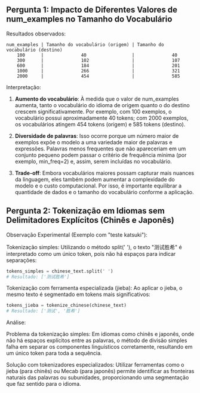 ## Pergunta 1: Impacto de Diferentes Valores de num_examples no Tamanho do Vocabulário
Resultados observados:

```
num_examples | Tamanho do vocabulário (origem) | Tamanho do vocabulário (destino)
    100      |              40                 |              40
    300      |              102                |              107
    600      |              184                |              201
    1000     |              266                |              321
    2000     |              454                |              585
```
Interpretação:

1. **Aumento do vocabulário**:
À medida que o valor de num_examples aumenta, tanto o vocabulário do idioma de origem quanto o do destino crescem significativamente. Por exemplo, com 100 exemplos, o vocabulário possui aproximadamente 40 tokens; com 2000 exemplos, os vocabulários atingem 454 tokens (origem) e 585 tokens (destino).

2. **Diversidade de palavras**:
Isso ocorre porque um número maior de exemplos expõe o modelo a uma variedade maior de palavras e expressões. Palavras menos frequentes que não apareceriam em um conjunto pequeno podem passar o critério de frequência mínima (por exemplo, min_freq=2) e, assim, serem incluídas no vocabulário.

3. **Trade-off**:
Embora vocabulários maiores possam capturar mais nuances da linguagem, eles também podem aumentar a complexidade do modelo e o custo computacional. Por isso, é importante equilibrar a quantidade de dados e o tamanho do vocabulário conforme a aplicação.


## Pergunta 2: Tokenização em Idiomas sem Delimitadores Explícitos (Chinês e Japonês)

Observação Experimental (Exemplo com "teste katsuki"):

Tokenização simples:
Utilizando o método split(' '), o texto "测试胜希" é interpretado como um único token, pois não há espaços para indicar separações:

```python
tokens_simples = chinese_text.split(' ')
# Resultado: ['测试胜希']
```
Tokenização com ferramenta especializada (jieba):
Ao aplicar o jieba, o mesmo texto é segmentado em tokens mais significativos:

```python
tokens_jieba = tokenize_chinese(chinese_text)
# Resultado: ['测试', '胜希']
```
Análise:

Problema da tokenização simples:
Em idiomas como chinês e japonês, onde não há espaços explícitos entre as palavras, o método de divisão simples falha em separar os componentes linguísticos corretamente, resultando em um único token para toda a sequência.

Solução com tokenizadores especializados:
Utilizar ferramentas como o jieba (para chinês) ou Mecab (para japonês) permite identificar as fronteiras naturais das palavras ou subunidades, proporcionando uma segmentação que faz sentido para o idioma.

